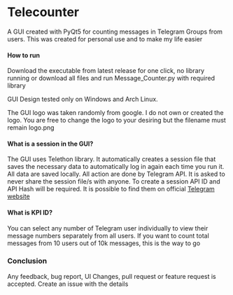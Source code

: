 # Telecounter
A GUI created with PyQt5 for counting messages in Telegram Groups from users.
This was created for personal use and to make my life easier

<h4> How to run</h4>

Download the executable from latest release for one click, no library running or download all files and run Message_Counter.py with required library

GUI Design tested only on Windows and Arch Linux.

The GUI logo was taken randomly from google. I do not own or created the logo. You are free to change the logo to your desiring but the filename must remain logo.png

<h4>What is a session in the GUI?</h4>

The GUI uses Telethon library. It automatically creates a session file that saves the necessary data to automatically log in again each time you run it. All data are saved locally. All action are done by Telegram API. It is asked to never share the session file/s with anyone. To create a session API ID and API Hash will be required. It is possible to find them on official [Telegram website](https://my.telegram.org/)

<h4>What is KPI ID?</h4>

You can select any number of Telegram user individually to view their message numbers separately from all users. If you want to count total messages from 10 users out of 10k messages, this is the way to go

<h3>Conclusion</h3>

Any feedback, bug report, UI Changes, pull request or feature request is accepted. Create an issue with the details
